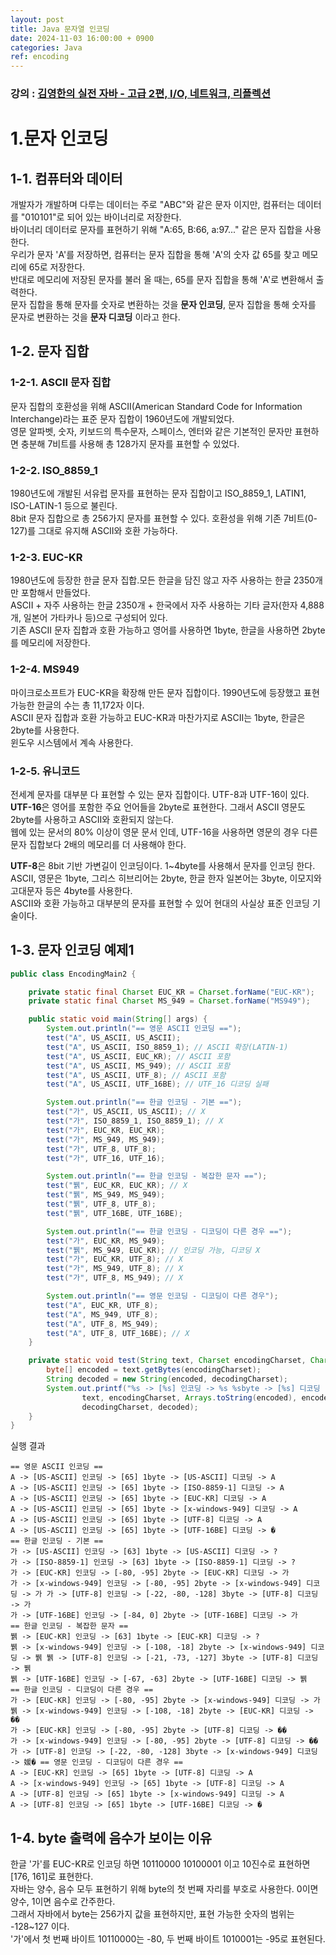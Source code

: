 ```yaml
---
layout: post
title: Java 문자열 인코딩
date: 2024-11-03 16:00:00 + 0900
categories: Java
ref: encoding
---
```


### 강의 : [김영한의 실전 자바 - 고급 2편, I/O, 네트워크, 리플렉션](https://www.inflearn.com/course/%EA%B9%80%EC%98%81%ED%95%9C%EC%9D%98-%EC%8B%A4%EC%A0%84-%EC%9E%90%EB%B0%94-%EA%B3%A0%EA%B8%89-2/dashboard)

# 1.문자 인코딩

## 1-1. 컴퓨터와 데이터
개발자가 개발하며 다루는 데이터는 주로 "ABC"와 같은 문자 이지만, 컴퓨터는 데이터를 "010101"로 되어 있는 바이너리로 저장한다.   
바이너리 데이터로 문자를 표현하기 위해 "A:65, B:66, a:97..." 같은 문자 집합을 사용한다.   
우리가 문자 'A'를 저장하면, 컴퓨터는 문자 집합을 통해 'A'의 숫자 값 65를 찾고 메모리에 65로 저장한다.   
반대로 메모리에 저장된 문자를 불러 올 때는, 65를 문자 집합을 통해 'A'로 변환해서 출력한다.    
문자 집합을 통해 문자를 숫자로 변환하는 것을 **문자 인코딩**, 문자 집합을 통해 숫자를 문자로 변환하는 것을 **문자 디코딩** 이라고 한다.   

## 1-2. 문자 집합

### 1-2-1. ASCII 문자 집합
문자 집합의 호환성을 위해 ASCII(American Standard Code for Information Interchange)라는 표준 문자 집합이 1960년도에 개발되었다.   
영문 알파벳, 숫자, 키보드의 특수문자, 스페이스, 엔터와 같은 기본적인 문자만 표현하면 충분해 7비트를 사용해 총 128가지 문자를 표현할 수 있었다.   

### 1-2-2. ISO_8859_1
1980년도에 개발된 서유럽 문자를 표현하는 문자 집합이고 ISO_8859_1, LATIN1, ISO-LATIN-1 등으로 불린다.    
8bit 문자 집합으로 총 256가지 문자를 표현할 수 있다. 호환성을 위해 기존 7비트(0-127)를 그대로 유지해 ASCII와 호환 가능하다.    

### 1-2-3. EUC-KR
1980년도에 등장한 한글 문자 집합.모든 한글을 담진 않고 자주 사용하는 한글 2350개만 포함해서 만들었다.   
ASCII + 자주 사용하는 한글 2350개 + 한국에서 자주 사용하는 기타 글자(한자 4,888개, 일본어 가타카나 등)으로 구성되어 있다.   
기존 ASCII 문자 집합과 호환 가능하고 영어를 사용하면 1byte, 한글을 사용하면 2byte를 메모리에 저장한다.   

### 1-2-4. MS949
마이크로소프트가 EUC-KR을 확장해 만든 문자 집합이다. 1990년도에 등장했고 표현 가능한 한글의 수는 총 11,172자 이다.   
ASCII 문자 집합과 호환 가능하고 EUC-KR과 마찬가지로 ASCII는 1byte, 한글은 2byte를 사용한다.    
윈도우 시스템에서 계속 사용한다.   


### 1-2-5. 유니코드
전세계 문자를 대부분 다 표현할 수 있는 문자 집합이다. UTF-8과 UTF-16이 있다.   
**UTF-16**은 영어를 포함한 주요 언어들을 2byte로 표현한다. 그래서 ASCII 영문도 2byte를 사용하고 ASCII와 호환되지 않는다.   
웹에 있는 문서의 80% 이상이 영문 문서 인데, UTF-16을 사용하면 영문의 경우 다른 문자 집합보다 2배의 메모리를 더 사용해야 한다.   
   
**UTF-8**은 8bit 기반 가변길이 인코딩이다. 1~4byte를 사용해서 문자를 인코딩 한다.   
ASCII, 영문은 1byte, 그리스 히브리어는 2byte, 한글 한자 일본어는 3byte, 이모지와 고대문자 등은 4byte를 사용한다.   
ASCII와 호환 가능하고 대부분의 문자를 표현할 수 있어 현대의 사실상 표준 인코딩 기술이다.   

## 1-3. 문자 인코딩 예제1

```java
public class EncodingMain2 {

    private static final Charset EUC_KR = Charset.forName("EUC-KR");
    private static final Charset MS_949 = Charset.forName("MS949");

    public static void main(String[] args) {
        System.out.println("== 영문 ASCII 인코딩 ==");
        test("A", US_ASCII, US_ASCII);
        test("A", US_ASCII, ISO_8859_1); // ASCII 확장(LATIN-1)
        test("A", US_ASCII, EUC_KR); // ASCII 포함
        test("A", US_ASCII, MS_949); // ASCII 포함
        test("A", US_ASCII, UTF_8); // ASCII 포함
        test("A", US_ASCII, UTF_16BE); // UTF_16 디코딩 실패

        System.out.println("== 한글 인코딩 - 기본 ==");
        test("가", US_ASCII, US_ASCII); // X
        test("가", ISO_8859_1, ISO_8859_1); // X
        test("가", EUC_KR, EUC_KR);
        test("가", MS_949, MS_949);
        test("가", UTF_8, UTF_8);
        test("가", UTF_16, UTF_16);

        System.out.println("== 한글 인코딩 - 복잡한 문자 ==");
        test("뷁", EUC_KR, EUC_KR); // X
        test("뷁", MS_949, MS_949);
        test("뷁", UTF_8, UTF_8);
        test("뷁", UTF_16BE, UTF_16BE);

        System.out.println("== 한글 인코딩 - 디코딩이 다른 경우 ==");
        test("가", EUC_KR, MS_949);
        test("뷁", MS_949, EUC_KR); // 인코딩 가능, 디코딩 X
        test("가", EUC_KR, UTF_8); // X
        test("가", MS_949, UTF_8); // X
        test("가", UTF_8, MS_949); // X

        System.out.println("== 영문 인코딩 - 디코딩이 다른 경우");
        test("A", EUC_KR, UTF_8);
        test("A", MS_949, UTF_8);
        test("A", UTF_8, MS_949);
        test("A", UTF_8, UTF_16BE); // X
    }

    private static void test(String text, Charset encodingCharset, Charset decodingCharset) {
        byte[] encoded = text.getBytes(encodingCharset);
        String decoded = new String(encoded, decodingCharset);
        System.out.printf("%s -> [%s] 인코딩 -> %s %sbyte -> [%s] 디코딩 -> %s\n",
                text, encodingCharset, Arrays.toString(encoded), encoded.length,
                decodingCharset, decoded);
    }
}
```

실행 결과
```
== 영문 ASCII 인코딩 ==
A -> [US-ASCII] 인코딩 -> [65] 1byte -> [US-ASCII] 디코딩 -> A
A -> [US-ASCII] 인코딩 -> [65] 1byte -> [ISO-8859-1] 디코딩 -> A
A -> [US-ASCII] 인코딩 -> [65] 1byte -> [EUC-KR] 디코딩 -> A
A -> [US-ASCII] 인코딩 -> [65] 1byte -> [x-windows-949] 디코딩 -> A
A -> [US-ASCII] 인코딩 -> [65] 1byte -> [UTF-8] 디코딩 -> A
A -> [US-ASCII] 인코딩 -> [65] 1byte -> [UTF-16BE] 디코딩 -> �
== 한글 인코딩 - 기본 ==
가 -> [US-ASCII] 인코딩 -> [63] 1byte -> [US-ASCII] 디코딩 -> ?
가 -> [ISO-8859-1] 인코딩 -> [63] 1byte -> [ISO-8859-1] 디코딩 -> ?
가 -> [EUC-KR] 인코딩 -> [-80, -95] 2byte -> [EUC-KR] 디코딩 -> 가
가 -> [x-windows-949] 인코딩 -> [-80, -95] 2byte -> [x-windows-949] 디코딩 -> 가 가 -> [UTF-8] 인코딩 -> [-22, -80, -128] 3byte -> [UTF-8] 디코딩 -> 가
가 -> [UTF-16BE] 인코딩 -> [-84, 0] 2byte -> [UTF-16BE] 디코딩 -> 가
== 한글 인코딩 - 복잡한 문자 ==
뷁 -> [EUC-KR] 인코딩 -> [63] 1byte -> [EUC-KR] 디코딩 -> ?
뷁 -> [x-windows-949] 인코딩 -> [-108, -18] 2byte -> [x-windows-949] 디코딩 -> 뷁 뷁 -> [UTF-8] 인코딩 -> [-21, -73, -127] 3byte -> [UTF-8] 디코딩 -> 뷁
뷁 -> [UTF-16BE] 인코딩 -> [-67, -63] 2byte -> [UTF-16BE] 디코딩 -> 뷁
== 한글 인코딩 - 디코딩이 다른 경우 ==
가 -> [EUC-KR] 인코딩 -> [-80, -95] 2byte -> [x-windows-949] 디코딩 -> 가
뷁 -> [x-windows-949] 인코딩 -> [-108, -18] 2byte -> [EUC-KR] 디코딩 -> ��
가 -> [EUC-KR] 인코딩 -> [-80, -95] 2byte -> [UTF-8] 디코딩 -> ��
가 -> [x-windows-949] 인코딩 -> [-80, -95] 2byte -> [UTF-8] 디코딩 -> ��
가 -> [UTF-8] 인코딩 -> [-22, -80, -128] 3byte -> [x-windows-949] 디코딩 -> 媛� == 영문 인코딩 - 디코딩이 다른 경우 ==
A -> [EUC-KR] 인코딩 -> [65] 1byte -> [UTF-8] 디코딩 -> A
A -> [x-windows-949] 인코딩 -> [65] 1byte -> [UTF-8] 디코딩 -> A
A -> [UTF-8] 인코딩 -> [65] 1byte -> [x-windows-949] 디코딩 -> A
A -> [UTF-8] 인코딩 -> [65] 1byte -> [UTF-16BE] 디코딩 -> �
```

## 1-4. byte 출력에 음수가 보이는 이유

한글 '가'를 EUC-KR로 인코딩 하면 10110000 10100001 이고 10진수로 표현하면 [176, 161]로 표현한다.   
자바는 양수, 음수 모두 표현하기 위해 byte의 첫 번째 자리를 부호로 사용한다. 0이면 양수, 1이면 음수로 간주한다.   
그래서 자바에서 byte는 256가지 값을 표현하지만, 표현 가능한 숫자의 범위는 -128~127 이다.   
'가'에서 첫 번째 바이트 10110000는 -80, 두 번째 바이트 1010001는 -95로 표현된다.   